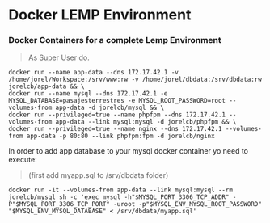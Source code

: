 # Docker LEMP Environment

### Docker Containers for a complete Lemp Environment

>As Super User do.

    docker run --name app-data --dns 172.17.42.1 -v /home/jorel/Workspace:/srv/www:rw -v /home/jorel/dbdata:/srv/dbdata:rw jorelcb/app-data && \
    docker run --name mysql --dns 172.17.42.1 -e MYSQL_DATABASE=pasajesterrestres -e MYSQL_ROOT_PASSWORD=root --volumes-from app-data -d jorelcb/mysql && \
    docker run --privileged=true --name phpfpm --dns 172.17.42.1 --volumes-from app-data --link mysql:mysql -d jorelcb/phpfpm && \
    docker run --privileged=true --name nginx --dns 172.17.42.1 --volumes-from app-data -p 80:80 --link phpfpm:fpm -d jorelcb/nginx


In order to add app database to your mysql docker container yo need to execute: 

>(first add myapp.sql to /srv/dbdata folder)
    
    docker run -it --volumes-from app-data --link mysql:mysql --rm jorelcb/mysql sh -c 'exec mysql -h"$MYSQL_PORT_3306_TCP_ADDR" -P"$MYSQL_PORT_3306_TCP_PORT" -uroot -p"$MYSQL_ENV_MYSQL_ROOT_PASSWORD" "$MYSQL_ENV_MYSQL_DATABASE" < /srv/dbdata/myapp.sql'